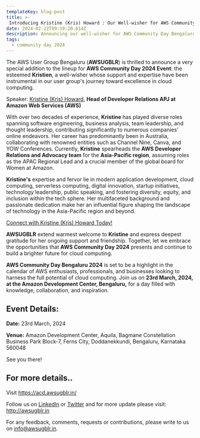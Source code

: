```yaml
---
templateKey: blog-post
title: >-
 Introducing Kristine (Kris) Howard : Our Well-wisher for AWS Community Day Bangalore 2024!
date: 2024-02-22T09:19:20.614Z
description: Announcing our well-wisher for AWS Community Day Bengaluru 2024.
tags:
  - community day 2024
---
```


The AWS User Group Bengaluru (**AWSUGBLR**) is thrilled to announce a very special addition to the lineup for **AWS Community Day 2024 Event**: the esteemed **Kristien**, a well-wisher whose support and expertise have been instrumental in our user group's journey toward excellence in cloud computing.

Speaker: [Kristine (Kris) Howard](https://www.linkedin.com/in/kristinehoward/), **Head of Developer Relations APJ at Amazon Web Services (AWS)**

With over two decades of experience, **Kristine** has played diverse roles spanning software engineering, business analysis, team leadership, and thought leadership, contributing significantly to numerous companies' online endeavors. Her career has predominantly been in Australia, collaborating with renowned entities such as Channel Nine, Canva, and YOW Conferences. Currently, **Kristine** spearheads the **AWS Developer Relations and Advocacy team** for the **Asia-Pacific region**, assuming roles as the APAC Regional Lead and a crucial member of the global board for Women at Amazon.

**Kristine's** expertise and fervor lie in modern application development, cloud computing, serverless computing, digital innovation, startup initiatives, technology leadership, public speaking, and fostering diversity, equity, and inclusion within the tech sphere. Her multifaceted background and passionate dedication make her an influential figure shaping the landscape of technology in the Asia-Pacific region and beyond.

[Connect with Kristine (Kris) Howard Today!](https://www.linkedin.com/in/kristinehoward/)

**AWSUGBLR** extend warmest welcome to **Kristine** and express deepest gratitude for her ongoing support and friendship. Together, let we embrace the opportunities that **AWS Community Day 2024** presents and continue to build a brighter future for cloud computing.

**AWS Community Day Bengaluru 2024** is set to be a highlight in the calendar of AWS enthusiasts, professionals, and businesses looking to harness the full potential of cloud computing. Join us on **23rd March, 2024, at the Amazon Development Center, Bengaluru,** for a day filled with knowledge, collaboration, and inspiration.

## Event Details:

**Date:** 23rd March, 2024

**Venue:** Amazon Development Center, Aquila, Bagmane Constellation Business Park Block-7, Ferns City, Doddanekkundi, Bengaluru, Karnataka 560048

See you there!

## For more details..

Visit  <https://acd.awsugblr.in/>

Follow us on [LinkedIn](https://www.linkedin.com/in/awsugblr/) or [Twitter](https://twitter.com/awsugblr) and for more update please visit: <http://awsugblr.in>

For any feedback, comments, requests or contributions, please write to us on [info@awsugblr.in](<mailto: info@awsugblr.in>).
